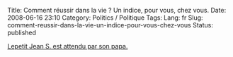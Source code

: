 Title: Comment réussir dans la vie ? Un indice, pour vous, chez vous.
Date: 2008-06-16 23:10
Category: Politics / Politique
Tags:
Lang: fr
Slug: comment-reussir-dans-la-vie-un-indice-pour-vous-chez-vous
Status: published

[Lepetit Jean S. est attendu par son papa.](\%22http://www.arretsurimages.net/vite.php?id=864\%22)
